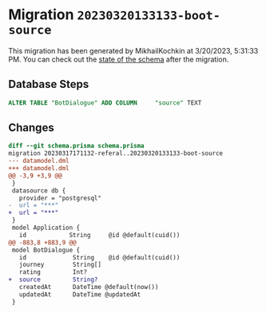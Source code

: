 # Migration `20230320133133-boot-source`

This migration has been generated by MikhailKochkin at 3/20/2023, 5:31:33 PM.
You can check out the [state of the schema](./schema.prisma) after the migration.

## Database Steps

```sql
ALTER TABLE "BotDialogue" ADD COLUMN     "source" TEXT
```

## Changes

```diff
diff --git schema.prisma schema.prisma
migration 20230317171132-referal..20230320133133-boot-source
--- datamodel.dml
+++ datamodel.dml
@@ -3,9 +3,9 @@
 }
 datasource db {
   provider = "postgresql"
-  url = "***"
+  url = "***"
 }
 model Application {
   id            String     @id @default(cuid())
@@ -883,8 +883,9 @@
 model BotDialogue {
   id             String    @id @default(cuid())
   journey        String[]
   rating         Int?
+  source         String?
   createdAt      DateTime @default(now())
   updatedAt      DateTime @updatedAt
 }
```



